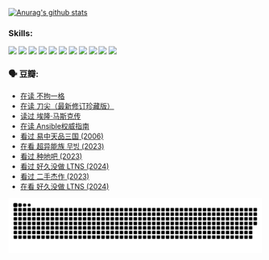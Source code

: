 
[![Anurag's github stats](https://github-readme-stats.vercel.app/api?username=w940853815)](https://github.com/anuraghazra/github-readme-stats)

### Skills:

<code><img height="32" src="https://cdn.jsdelivr.net/npm/simple-icons@v5/icons/python.svg"></code>
<code><img height="32" src="https://cdn.jsdelivr.net/npm/simple-icons@v5/icons/javascript.svg"></code>
<code><img height="32" src="https://cdn.jsdelivr.net/npm/simple-icons@v5/icons/django.svg"></code>
<code><img height="32" src="https://cdn.jsdelivr.net/npm/simple-icons@v5/icons/flask.svg"></code>
<code><img height="32" src="https://cdn.jsdelivr.net/npm/simple-icons@v5/icons/vuetify.svg"></code>
<code><img height="32" src="https://cdn.jsdelivr.net/npm/simple-icons@v5/icons/git.svg"></code>
<code><img height="32" src="https://cdn.jsdelivr.net/npm/simple-icons@v5/icons/docker.svg"></code>
<code><img height="32" src="https://cdn.jsdelivr.net/npm/simple-icons@v5/icons/postgresql.svg"></code>
<code><img height="32" src="https://cdn.jsdelivr.net/npm/simple-icons@v5/icons/elasticsearch.svg"></code>
<code><img height="32" src="https://cdn.jsdelivr.net/npm/simple-icons@v5/icons/macos.svg"></code>
<code><img height="32" src="https://cdn.jsdelivr.net/npm/simple-icons@v5/icons/linux.svg"></code>

### 🗣 豆瓣:

<!-- DOUBAN-ACTIVITIES:START -->
- [在读 不拘一格](https://www.douban.com/people/136069238/status/4541712161/?_i=10094432)
- [在读 刀尖（最新修订珍藏版）](https://www.douban.com/people/136069238/status/4541711339/?_i=10094432)
- [读过 埃隆·马斯克传](https://www.douban.com/people/136069238/status/4541710351/?_i=10094432)
- [在读 Ansible权威指南](https://www.douban.com/people/136069238/status/4539151450/?_i=10094432)
- [看过 易中天品三国‎ (2006)](https://www.douban.com/people/136069238/status/4529910812/?_i=10094432)
- [在看 超异能族 무빙‎ (2023)](https://www.douban.com/people/136069238/status/4527291077/?_i=10094432)
- [看过 种地吧‎ (2023)](https://www.douban.com/people/136069238/status/4527289637/?_i=10094432)
- [看过 好久没做 LTNS‎ (2024)](https://www.douban.com/people/136069238/status/4527289515/?_i=10094432)
- [看过 二手杰作‎ (2023)](https://www.douban.com/people/136069238/status/4522502716/?_i=10094432)
- [在看 好久没做 LTNS‎ (2024)](https://www.douban.com/people/136069238/status/4521969883/?_i=10094432)
<!-- DOUBAN-ACTIVITIES:END -->


![Snake animation](https://raw.githubusercontent.com/w940853815/w940853815/output/github-contribution-grid-snake.svg)

<!--
**w940853815/w940853815** is a ✨ _special_ ✨ repository because its `README.md` (this file) appears on your GitHub profile.

Here are some ideas to get you started:

- 🔭 I’m currently working on ...
- 🌱 I’m currently learning ...
- 👯 I’m looking to collaborate on ...
- 🤔 I’m looking for help with ...
- 💬 Ask me about ...
- 📫 How to reach me: ...
- 😄 Pronouns: ...
- ⚡ Fun fact: ...
-->
